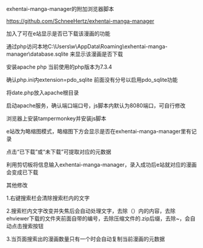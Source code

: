 exhentai-manga-manager的附加浏览器脚本

https://github.com/SchneeHertz/exhentai-manga-manager

加入了可在e站显示是否已下载该漫画的功能

通过php访问本地C:\Users\w\AppData\Roaming\exhentai-manga-manager\database.sqlite 来显示该漫画是否下载

安装apache php 当前使用的php版本为7.3.4

确认php.ini内extension=pdo_sqlite 前面没有分号以启用pdo_sqlite功能

将date.php放入apache根目录

启动apache服务，确认端口端口号，js脚本内默认为8080端口，可自行修改

浏览器上安装tampermonkey并安装js脚本

e站改为略缩图模式，略缩图下方会显示是否在exhentai-manga-manager里有记录

点击“已下载”或“未下载”可提取对应的元数据

利用剪切板将信息输入exhentai-manga-manager，录入成功后e站就对应的漫画会变成已下载

其他修改

1.右键搜索栏会清除搜索栏内的文字

2.搜索栏内文字改变并失焦后会自动处理文字，去除（）内的内容，去除ehviewer下载的文件夹前面自带的编号，去除压缩文件的.zip后缀，去除~，会自动点击搜索按钮

3.当页面搜索出的漫画数量只有一个时会自动复制当前漫画的元数据



